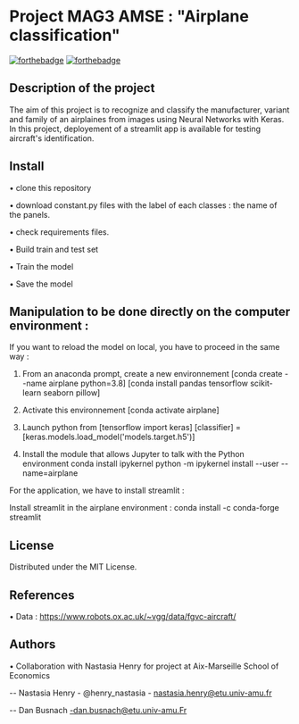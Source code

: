# Project MAG3 AMSE : "Airplane classification"
[![forthebadge](https://forthebadge.com/images/badges/built-with-love.svg)](https://forthebadge.com) [![forthebadge](https://forthebadge.com/images/badges/made-with-python.svg)](https://forthebadge.com)

## Description of the project
The aim of this project is to recognize and classify the manufacturer, variant and family of an airplaines from images using Neural Networks with Keras. In this project, deployement of a streamlit app is available for testing aircraft's identification.



## Install
• clone this repository

• download constant.py files with the label of each classes : the name of the panels.

• check requirements files.

• Build train and test set

• Train the model

• Save the model



## Manipulation to be done directly on the computer environment :
If you want to reload the model on local, you have to proceed in the same way :

1. From an anaconda prompt, create a new environnement [conda create --name airplane python=3.8] [conda install pandas tensorflow scikit-learn seaborn pillow]
2. Activate this environnement [conda activate airplane]

3. Launch python from [tensorflow import keras] [classifier] = [keras.models.load_model('models.target.h5')]

4. Install the module that allows Jupyter to talk with the Python environment conda install ipykernel python -m ipykernel install --user --name=airplane


For the application, we have to install streamlit :

Install streamlit in the airplane environment : conda install -c conda-forge streamlit




## License

Distributed under the MIT License.

## References
• Data : https://www.robots.ox.ac.uk/~vgg/data/fgvc-aircraft/

## Authors
• Collaboration with Nastasia Henry for project at Aix-Marseille School of Economics

 --  Nastasia Henry - @henry_nastasia - nastasia.henry@etu.univ-amu.fr
 
 --  Dan Busnach -dan.busnach@etu.univ-amu.Fr
